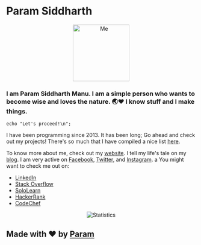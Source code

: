 # Param Siddharth

<p align='center'>
	<img src='https://www.paramsid.com/zarurat/me.jpg' alt='Me' height='150px' width='150px'>
</p>

### I am Param Siddharth Manu. I am a simple person who wants to become wise and loves the nature. 🌏❤ I know stuff and I make things.

```
echo "Let's proceed!\n";
```

I have been programming since 2013. It has been long; Go ahead and check out my projects! There's so much that I have compiled a nice list [here](https://www.paramsid.com/works/software.html).

To know more about me, check out my [website](https://www.paramsid.com/). I tell my life's tale on my [blog](https://blog.paramsid.com/). I am very active on [Facebook](http://www.facebook.com/paramsiddharthofficial), [Twitter](http://www.twitter.com/paramsiddharth), and [Instagram](http://www.instagram.com/paramsiddharth).
a
You might want to check me out on:
 - [LinkedIn](https://www.linkedin.com/in/paramsiddharth)
 - [Stack Overflow](https://stackoverflow.com/users/12547142/param-siddharth)
 - [SoloLearn](https://www.sololearn.com/Profile/2271086)
 - [HackerRank](https://www.hackerrank.com/paramsiddharth)
 - [CodeChef](https://www.codechef.com/users/paramsiddharth)

<p align='center'>
	<img src='https://github-readme-stats.vercel.app/api?username=paramsiddharth&theme=dark' alt='Statistics'>
</p>

## Made with ❤ by [Param](http://www.paramsid.com/)